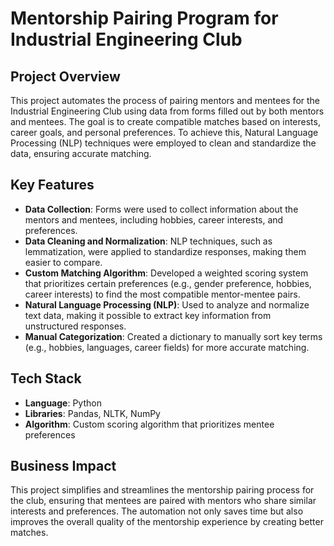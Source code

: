 # Mentorship Pairing Program for Industrial Engineering Club

## Project Overview
This project automates the process of pairing mentors and mentees for the Industrial Engineering Club using data from forms filled out by both mentors and mentees. The goal is to create compatible matches based on interests, career goals, and personal preferences. To achieve this, Natural Language Processing (NLP) techniques were employed to clean and standardize the data, ensuring accurate matching.

## Key Features
- **Data Collection**: Forms were used to collect information about the mentors and mentees, including hobbies, career interests, and preferences.
- **Data Cleaning and Normalization**: NLP techniques, such as lemmatization, were applied to standardize responses, making them easier to compare.
- **Custom Matching Algorithm**: Developed a weighted scoring system that prioritizes certain preferences (e.g., gender preference, hobbies, career interests) to find the most compatible mentor-mentee pairs.
- **Natural Language Processing (NLP)**: Used to analyze and normalize text data, making it possible to extract key information from unstructured responses.
- **Manual Categorization**: Created a dictionary to manually sort key terms (e.g., hobbies, languages, career fields) for more accurate matching.

## Tech Stack
- **Language**: Python
- **Libraries**: Pandas, NLTK, NumPy
- **Algorithm**: Custom scoring algorithm that prioritizes mentee preferences

## Business Impact
This project simplifies and streamlines the mentorship pairing process for the club, ensuring that mentees are paired with mentors who share similar interests and preferences. The automation not only saves time but also improves the overall quality of the mentorship experience by creating better matches.
